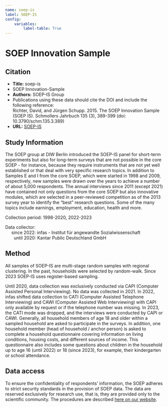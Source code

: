 ```yaml
---
name: soep-is
label: SOEP-IS
config:
    variables:
        label-table: True
---
```


# SOEP Innovation Sample

## Citation

* **Title:** soep-is
* SOEP Innovation-Sample
* **Authors:** SOEP-IS Group
* Publications using these data should cite the DOI and include the following reference:    
Richter, David, and Jürgen Schupp. 2015. The SOEP Innovation Sample (SOEP IS). Schmollers Jahrbuch 135 (3), 389-399 (doi: 10.3790/schm.135.3.389)
* **URL:** [SOEP-IS](https://www.diw.de/sixcms/detail.php?id=diw_01.c.583496.en)

## Study Information

The SOEP group at DIW Berlin introduced the SOEP-IS panel for short-term experiments but also for long-term surveys that are not possible in the 
core SOEP - for instance, because they require instruments that are not yet well established or that deal with very specific research topics. In 
addition to Samples E and I from the core SOEP, which were started in 1998 and 2009, respectively, new samples were drawn over the years 
to achieve a number of about 5,000 respondents. The annual interviews since 2011 (except 2021) have contained not only questions from the core SOEP but also innovative 
modules, which are selected in a peer-reviewed competition as of the 2013 survey year to identify the “best” research questions. Some of the many topics 
include earnings, employment, education, health and more.

Collection period: 1998-2020, 2022-2023

Data collector: <br>
&nbsp;&nbsp;&nbsp;&nbsp;&nbsp;since 2022: infas - Institut für angewandte Sozialwissenschaft<br>
&nbsp;&nbsp;&nbsp;&nbsp;&nbsp;&nbsp;&nbsp;until 2020: Kantar Public Deutschland GmbH


## Method

All samples of SOEP-IS are multi-stage random samples with regional clustering. In the past, households were selected by random-walk. Since 2023 SOEP-IS uses register-based sampling.

Until 2020, data collection was exclusively conducted via CAPI (Computer Assisted Personal Interviewing). No data was collected in 2021. In 2022, infas shifted data collection to 
CATI (Computer Assisted Telephone Interviewing) and CAWI (Computer Assisted Web Interviewing) with CAPI only available by request or if the telephone number was missing. In 2023, 
the CATI mode was dropped, and the interviews were conducted by CAPI or CAWI. Generally, all household members of age 18 and older within a sampled household are asked to participate 
in the surveys. In addition, one household member (head of household / anchor person) is asked to complete a household questionnaire covering information on living conditions, housing 
costs, and different sources of income. This questionnaire also includes some questions about children in the household up to age 16 (until 2022) or 18 (since 2023), for example, their 
kindergarten or school attendance.

## Data access

To ensure the confidentiality of respondents’ information, the SOEP adheres to strict security standards in the provision of SOEP data. 
The data are reserved exclusively for research use, that is, they are provided only to the scientific community. The procedures are described [here on our website](https://www.diw.de/en/diw_01.c.601584.en/data_access.html).

